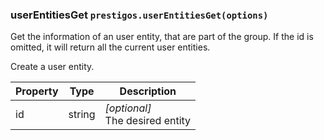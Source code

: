 <h3 id="userEntitiesGet">userEntitiesGet
  <code>prestigos.userEntitiesGet(options)</code>
</h3>

Get the information of an user entity, that are part of the group. If the id is omitted, it will return all the current user entities.

Create a user entity.

| Property    | Type          | Description |
| ----------- | --------------|------------ |
| id          | string        | _[optional]_<br>The desired entity
